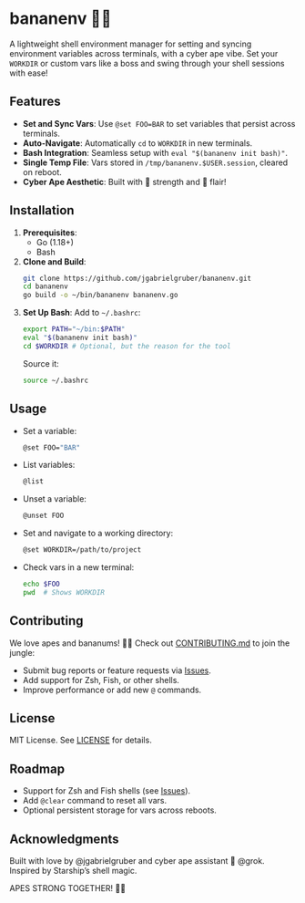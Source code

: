 # bananenv 🦍🍌

A lightweight shell environment manager for setting and syncing environment variables across terminals, with a cyber ape vibe. Set your `WORKDIR` or custom vars like a boss and swing through your shell sessions with ease!

## Features
- **Set and Sync Vars**: Use `@set FOO=BAR` to set variables that persist across terminals.
- **Auto-Navigate**: Automatically `cd` to `WORKDIR` in new terminals.
- **Bash Integration**: Seamless setup with `eval "$(bananenv init bash)"`.
- **Single Temp File**: Vars stored in `/tmp/bananenv.$USER.session`, cleared on reboot.
- **Cyber Ape Aesthetic**: Built with 🦍 strength and 🍌 flair!

## Installation
1. **Prerequisites**:
   - Go (1.18+)
   - Bash
2. **Clone and Build**:
   ```bash
   git clone https://github.com/jgabrielgruber/bananenv.git
   cd bananenv
   go build -o ~/bin/bananenv bananenv.go
   ```
3. **Set Up Bash**:
   Add to `~/.bashrc`:
   ```bash
   export PATH="~/bin:$PATH"
   eval "$(bananenv init bash)"
   cd $WORKDIR # Optional, but the reason for the tool
   ```
   Source it:
   ```bash
   source ~/.bashrc
   ```

## Usage
- Set a variable:
  ```bash
  @set FOO="BAR"
  ```
- List variables:
  ```bash
  @list
  ```
- Unset a variable:
  ```bash
  @unset FOO
  ```
- Set and navigate to a working directory:
  ```bash
  @set WORKDIR=/path/to/project
  ```
- Check vars in a new terminal:
  ```bash
  echo $FOO
  pwd  # Shows WORKDIR
  ```

## Contributing
We love apes and bananums! 🦍🍌 Check out [CONTRIBUTING.md](CONTRIBUTING.md) to join the jungle:
- Submit bug reports or feature requests via [Issues](https://github.com/jgabrielgruber/bananenv/issues).
- Add support for Zsh, Fish, or other shells.
- Improve performance or add new `@` commands.

## License
MIT License. See [LICENSE](LICENSE) for details.

## Roadmap
- Support for Zsh and Fish shells (see [Issues](https://github.com/jgabrielgruber/bananenv/issues)).
- Add `@clear` command to reset all vars.
- Optional persistent storage for vars across reboots.

## Acknowledgments
Built with love by @jgabrielgruber and cyber ape assistant 🐒 @grok. Inspired by Starship’s shell magic.

APES STRONG TOGETHER! 🦍🐒
